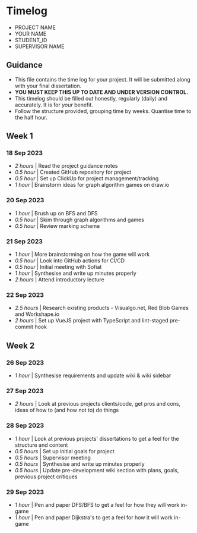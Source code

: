 # Timelog

* PROJECT NAME
* YOUR NAME
* STUDENT_ID
* SUPERVISOR NAME

## Guidance

* This file contains the time log for your project. It will be submitted along with your final dissertation.
* **YOU MUST KEEP THIS UP TO DATE AND UNDER VERSION CONTROL.**
* This timelog should be filled out honestly, regularly (daily) and accurately. It is for *your* benefit.
* Follow the structure provided, grouping time by weeks.  Quantise time to the half hour.

## Week 1

### 18 Sep 2023

* *2 hours* | Read the project guidance notes
* *0.5 hour* | Created GitHub repository for project
* *0.5 hour* | Set up ClickUp for project management/tracking
* *1 hour* | Brainstorm ideas for graph algorithm games on draw.io

### 20 Sep 2023

* *1 hour* | Brush up on BFS and DFS
* *0.5 hour* | Skim through graph algorithms and games
* *0.5 hour* | Review marking scheme

### 21 Sep 2023

* *1 hour* | More brainstorming on how the game will work
* *0.5 hour* | Look into GitHub actions for CI/CD
* *0.5 hour* | Initial meeting with Sofiat
* *1 hour* | Synthesise and write up minutes properly
* *2 hours* | Attend introductory lecture

### 22 Sep 2023

* *2.5 hours* | Research existing products - Visualgo.net, Red Blob Games and Workshape.io
* *2 hours* | Set up VueJS project with TypeScript and lint-staged pre-commit hook

## Week 2

### 26 Sep 2023

* *1 hour* | Synthesise requirements and update wiki & wiki sidebar

### 27 Sep 2023

* *2 hours* | Look at previous projects clients/code, get pros and cons, ideas of how to (and how not to) do things

### 28 Sep 2023

* *1 hour* | Look at previous projects' dissertations to get a feel for the structure and content
* *0.5 hours* | Set up initial goals for project
* *0.5 hours* | Supervisor meeting
* *0.5 hours* | Synthesise and write up minutes properly
* *0.5 hours* | Update pre-development wiki section with plans, goals, previous project critiques

### 29 Sep 2023

* *1 hour* | Pen and paper DFS/BFS to get a feel for how they will work in-game
* *1 hour* | Pen and paper Dijkstra's to get a feel for how it will work in-game
